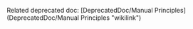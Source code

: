 Related deprecated doc: [DeprecatedDoc/Manual Principles](DeprecatedDoc/Manual Principles "wikilink")
